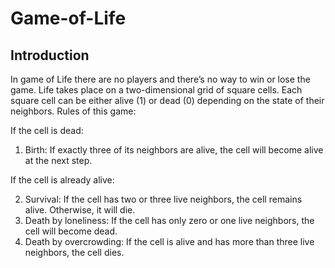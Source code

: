 # Game-of-Life
## Introduction
In game of Life there are no players and there’s no way to win or lose the game. Life takes place on a two-dimensional grid of square cells. Each square cell can be either alive (1) or dead (0) depending on the state of their neighbors.
Rules of this game:

If the cell is dead:

1. Birth: If exactly three of its neighbors are alive, the cell will become alive at the next step.

If the cell is already alive:

2. Survival: If the cell has two or three live neighbors, the cell remains alive. Otherwise, it will die.
3. Death by loneliness: If the cell has only zero or one live neighbors, the cell will become dead.
4. Death by overcrowding: If the cell is alive and has more than three live neighbors, the cell dies.
